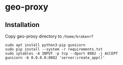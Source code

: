 # geo-proxy

## Installation
Copy geo-proxy directory to `/home/krakenrf`
```
sudo apt install python3-pip gunicorn
sudo pip install --system -r requirements.txt
sudo iptables -A INPUT -p tcp --dport 8082 -j ACCEPT
gunicorn -b 0.0.0.0:8082 'server:create_app()'
```

<!---After the reboot, server should start and be reachable on the 8082 port. It writes logs to 
`~/krakensdr_doa/krakensdr_doa/gunicorn.log`.

In case there are problems, the server can be started manually by running
```
gunicorn -b 0.0.0.0:8082 'server:create_app()'
```--->
